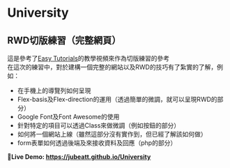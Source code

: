 # University
## RWD切版練習（完整網頁）<br>
這是參考了[Easy Tutorials](https://www.youtube.com/watch?v=oYRda7UtuhA)的教學視頻來作為切版練習的參考<br>
在這次的練習中，對於建構一個完整的網站以及RWD的技巧有了紮實的了解，例如：<br>
- 在手機上的導覽列如何呈現
- Flex-basis及Flex-direction的運用（透過簡單的微調，就可以呈現RWD的部分）
- Google Font及Font Awesome的使用
- 針對特定的項目可以透過Class來做微調（例如按鈕的部分）
- 如何將一個網站上線（雖然這部分沒有實作到，但已經了解該如何做）
- form表單如何透過後端及來接收資料及回應（php的部分）

**:avocado:Live Demo: https://jubeatt.github.io/University**

